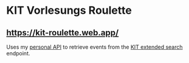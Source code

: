 # KIT Vorlesungs Roulette

## https://kit-roulette.web.app/

Uses my [personal API](https://github.com/MatthiasHarzer/personal_api) to retrieve events from the [KIT extended search](https://campus.kit.edu/sp/campus/all/extendedSearch.asp) endpoint.
